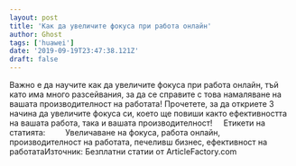 ```yaml
---
layout: post
title: 'Как да увеличите фокуса при работа онлайн'
author: Ghost
tags: ['huawei']
date: '2019-09-19T23:47:38.121Z'
draft: false
---
```


Важно е да научите как да увеличите фокуса при работа онлайн, тъй като има много разсейвания, за да се справите с това намаляване на вашата производителност на работата! Прочетете, за да откриете 3 начина да увеличите фокуса си, което ще повиши както ефективността на вашата работа, така и вашата производителност!     Етикети на статията:         Увеличаване на фокуса, работа онлайн, производителност на работата, печеливш бизнес, ефективност на работатаИзточник: Безплатни статии от ArticleFactory.com
